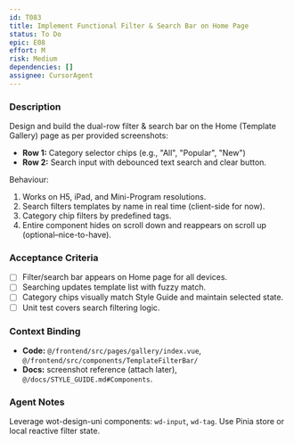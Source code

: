 ```yaml
---
id: T083
title: Implement Functional Filter & Search Bar on Home Page
status: To Do
epic: E08
effort: M
risk: Medium
dependencies: []
assignee: CursorAgent
---
```


### Description

Design and build the dual-row filter & search bar on the Home (Template Gallery) page as per provided screenshots:

- **Row 1:** Category selector chips (e.g., "All", "Popular", "New")
- **Row 2:** Search input with debounced text search and clear button.

Behaviour:
1. Works on H5, iPad, and Mini-Program resolutions.
2. Search filters templates by name in real time (client-side for now).
3. Category chip filters by predefined tags.
4. Entire component hides on scroll down and reappears on scroll up (optional–nice-to-have).

### Acceptance Criteria

- [ ] Filter/search bar appears on Home page for all devices.
- [ ] Searching updates template list with fuzzy match.
- [ ] Category chips visually match Style Guide and maintain selected state.
- [ ] Unit test covers search filtering logic.

### Context Binding

- **Code:** `@/frontend/src/pages/gallery/index.vue`, `@/frontend/src/components/TemplateFilterBar/`
- **Docs:** screenshot reference (attach later), `@/docs/STYLE_GUIDE.md#Components`.

### Agent Notes

Leverage wot-design-uni components: `wd-input`, `wd-tag`.  Use Pinia store or local reactive filter state. 